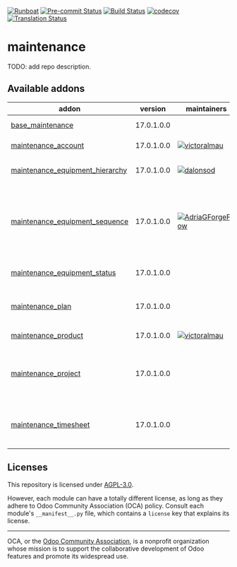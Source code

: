 
[![Runboat](https://img.shields.io/badge/runboat-Try%20me-875A7B.png)](https://runboat.odoo-community.org/builds?repo=OCA/maintenance&target_branch=17.0)
[![Pre-commit Status](https://github.com/OCA/maintenance/actions/workflows/pre-commit.yml/badge.svg?branch=17.0)](https://github.com/OCA/maintenance/actions/workflows/pre-commit.yml?query=branch%3A17.0)
[![Build Status](https://github.com/OCA/maintenance/actions/workflows/test.yml/badge.svg?branch=17.0)](https://github.com/OCA/maintenance/actions/workflows/test.yml?query=branch%3A17.0)
[![codecov](https://codecov.io/gh/OCA/maintenance/branch/17.0/graph/badge.svg)](https://codecov.io/gh/OCA/maintenance)
[![Translation Status](https://translation.odoo-community.org/widgets/maintenance-17-0/-/svg-badge.svg)](https://translation.odoo-community.org/engage/maintenance-17-0/?utm_source=widget)

<!-- /!\ do not modify above this line -->

# maintenance

TODO: add repo description.

<!-- /!\ do not modify below this line -->

<!-- prettier-ignore-start -->

[//]: # (addons)

Available addons
----------------
addon | version | maintainers | summary
--- | --- | --- | ---
[base_maintenance](base_maintenance/) | 17.0.1.0.0 |  | Base Maintenance
[maintenance_account](maintenance_account/) | 17.0.1.0.0 | [![victoralmau](https://github.com/victoralmau.png?size=30px)](https://github.com/victoralmau) | Maintenance Account
[maintenance_equipment_hierarchy](maintenance_equipment_hierarchy/) | 17.0.1.0.0 | [![dalonsod](https://github.com/dalonsod.png?size=30px)](https://github.com/dalonsod) | Manage equipment hierarchy
[maintenance_equipment_sequence](maintenance_equipment_sequence/) | 17.0.1.0.0 | [![AdriaGForgeFlow](https://github.com/AdriaGForgeFlow.png?size=30px)](https://github.com/AdriaGForgeFlow) | Adds sequence to maintenance equipment defined in the equipment's category
[maintenance_equipment_status](maintenance_equipment_status/) | 17.0.1.0.0 |  | Maintenance Equipment Status
[maintenance_plan](maintenance_plan/) | 17.0.1.0.0 |  | Extends preventive maintenance planning
[maintenance_product](maintenance_product/) | 17.0.1.0.0 | [![victoralmau](https://github.com/victoralmau.png?size=30px)](https://github.com/victoralmau) | Maintenance Product
[maintenance_project](maintenance_project/) | 17.0.1.0.0 |  | Adds projects to maintenance equipments and requests
[maintenance_timesheet](maintenance_timesheet/) | 17.0.1.0.0 |  | Adds timesheets to maintenance requests

[//]: # (end addons)

<!-- prettier-ignore-end -->

## Licenses

This repository is licensed under [AGPL-3.0](LICENSE).

However, each module can have a totally different license, as long as they adhere to Odoo Community Association (OCA)
policy. Consult each module's `__manifest__.py` file, which contains a `license` key
that explains its license.

----
OCA, or the [Odoo Community Association](http://odoo-community.org/), is a nonprofit
organization whose mission is to support the collaborative development of Odoo features
and promote its widespread use.

